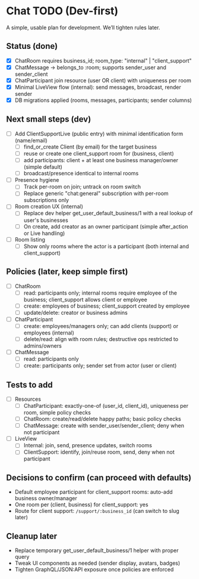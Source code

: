 # Chat TODO (Dev-first)

A simple, usable plan for development. We’ll tighten rules later.

## Status (done)
- [x] ChatRoom requires business_id; room_type: "internal" | "client_support"
- [x] ChatMessage -> belongs_to :room; supports sender_user and sender_client
- [x] ChatParticipant join resource (user OR client) with uniqueness per room
- [x] Minimal LiveView flow (internal): send messages, broadcast, render sender
- [x] DB migrations applied (rooms, messages, participants; sender columns)

## Next small steps (dev)
- [ ] Add ClientSupportLive (public entry) with minimal identification form (name/email)
  - [ ] find_or_create Client (by email) for the target business
  - [ ] reuse or create one client_support room for (business, client)
  - [ ] add participants: client + at least one business manager/owner (simple default)
  - [ ] broadcast/presence identical to internal rooms
- [ ] Presence hygiene
  - [ ] Track per-room on join; untrack on room switch
  - [ ] Replace generic "chat:general" subscription with per-room subscriptions only
- [ ] Room creation UX (internal)
  - [ ] Replace dev helper get_user_default_business/1 with a real lookup of user's businesses
  - [ ] On create, add creator as an owner participant (simple after_action or Live handling)
- [ ] Room listing
  - [ ] Show only rooms where the actor is a participant (both internal and client_support)

## Policies (later, keep simple first)
- [ ] ChatRoom
  - [ ] read: participants only; internal rooms require employee of the business; client_support allows client or employee
  - [ ] create: employees of business; client_support created by employee
  - [ ] update/delete: creator or business admins
- [ ] ChatParticipant
  - [ ] create: employees/managers only; can add clients (support) or employees (internal)
  - [ ] delete/read: align with room rules; destructive ops restricted to admins/owners
- [ ] ChatMessage
  - [ ] read: participants only
  - [ ] create: participants only; sender set from actor (user or client)

## Tests to add
- [ ] Resources
  - [ ] ChatParticipant: exactly-one-of (user_id, client_id), uniqueness per room, simple policy checks
  - [ ] ChatRoom: create/read/delete happy paths; basic policy checks
  - [ ] ChatMessage: create with sender_user/sender_client; deny when not participant
- [ ] LiveView
  - [ ] Internal: join, send, presence updates, switch rooms
  - [ ] ClientSupport: identify, join/reuse room, send, deny when not participant

## Decisions to confirm (can proceed with defaults)
- Default employee participant for client_support rooms: auto-add business owner/manager
- One room per (client, business) for client_support: yes
- Route for client support: `/support/:business_id` (can switch to slug later)

## Cleanup later
- Replace temporary get_user_default_business/1 helper with proper query
- Tweak UI components as needed (sender display, avatars, badges)
- Tighten GraphQL/JSON:API exposure once policies are enforced

